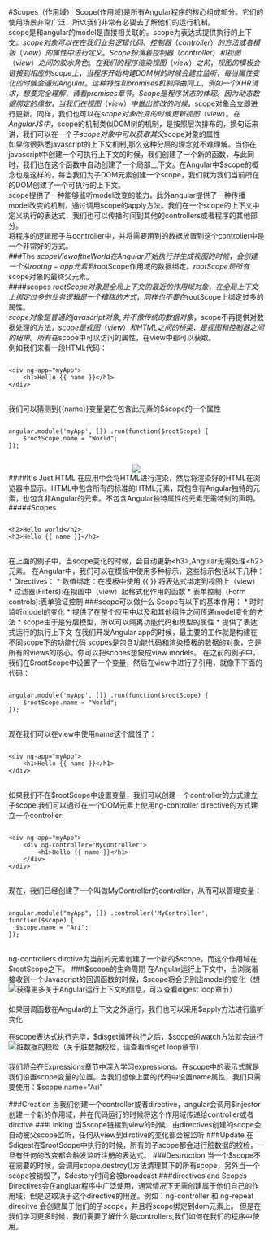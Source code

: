#Scopes（作用域）
Scope(作用域)是所有Angular程序的核心组成部分。它们的使用场景非常广泛，所以我们非常有必要去了解他们的运行机制。  
scope是和angular的model是直接相关联的。scope为表达式提供执行的上下文。$scope对象可以在在我们业务逻辑代码、控制器（controller）的方法或者模板（view）的属性中进行定义。  
Scope扮演着控制器（controller）和视图（view）之间的胶水角色。在我们的程序渲染视图（view）之前，视图的模板会链接到相应的scope上，当程序开始构建DOM树的时候会建立监听，每当属性变化的时候会通知Angular。这种特性和promises机制异曲同工，例如一个XHR请求，想要完全理解，请看promises章节。  
Scope是程序状态的体现。因为动态数据绑定的缘故，当我们在视图（view）中做出修改的时候，$scope对象会立即进行更新。同样，我们也可以在$scope对象改变的时候更新视图（view）。  
在AngularJS中，$scope的机制类似DOM树的机制，是按照层次排布的，换句话来讲，我们可以在一个子$scope对象中可以获取其父$scope对象的属性  
    如果你很熟悉javascript的上下文机制,那么这种分层的理念就不难理解。当你在javascript中创建一个可执行上下文的时候，我们创建了一个新的函数，与此同时，我们也在这个函数中自动创建了一个局部上下文。在Angular中$scope的概念也是这样的，每当我们为子DOM元素创建一个scope，我们就为我们当前所在的DOM创建了一个可执行的上下文。  
scope提供了一种能够监听model改变的能力，此外angular提供了一种传播model改变的机制，通过调用scope的apply方法。我们在一个scope的上下文中定义执行的表达式，我们也可以传播时间到其他的controllers或者程序的其他部分。  
将程序的逻辑房子与controller中，并将需要用到的数据放置到这个controller中是一个非常好的方式。  
###The $scope View of the World
在Angular开始执行并生成视图的时候，会创建一个从root ng-app元素到$rootScope作用域的数据绑定。$rootScope是所有$scope对象的最终父元素。  
####scopes
  $rootScope对象是全局上下文的最近的作用域对象，在全局上下文上绑定过多的业务逻辑是一个糟糕的方式，同样也不要在$rootScope上绑定过多的属性。  
  $scope对象是普通的javascript对象,并不像传统的数据对象，$scope不再提供对数据处理的方法，$scope是视图（view）和HTML之间的桥梁，是视图和控制器之间的纽带。  
  所有在$scope中可以访问的属性，在view中都可以获取。  
  例如我们来看一段HTML代码：
<pre>
<code>
&lt;div ng-app="myApp"> 
    &lt;h1>Hello {{ name }}&lt;/h1>&lt;/div>
</code>
</pre>
我们可以猜测到{{name}}变量是在包含此元素的$scope的一个属性
<pre>
<code>
angular.module('myApp', []) .run(function($rootScope) {    $rootScope.name = "World";});
</code>
</pre>
<center><img src="http://ringtail.u.qiniudn.com/ng-book-01"/></center>
####It's Just HTML
在应用中会将HTML进行渲染，然后将渲染好的HTML在浏览器中显示。HTML中包含所有的标准的HTML元素，既包含有Angular独特的元素，也包含非Angular的元素。不包含Angular独特属性的元素无需特别的声明。  
#####Scopes
<pre>
<code>
&lt;h2>Hello world&lt;/h2>
&lt;h3>Hello {{ name }}&lt;/h3>
</code>
</pre>
在上面的例子中，当scope变化的时候，会自动更新&lt;h3>,Angular无需处理&lt;h2>元素。  
在Angular中，我们可以在模板中使用多种标示，这些标示包括以下几种：
    * Directives：
    * 数值绑定：在模板中使用 {{ }} 将表达式绑定到视图上（view）
    * 过滤器(Filters):在视图中（view）起格式化作用的函数
    * 表单控制（Form controls):表单验证控制  
###scope可以做什么
Scope有以下的基本作用：  
* 时时监听model的变化  
* 提供了在整个应用中以及和其他组件之间传递model变化的方法  
* scope由于是分层模型，所以可以隔离功能代码和模型的属性  
* 提供了表达式运行的执行上下文  
在我们开发Angular app的时候，最主要的工作就是构建在不同scope下的功能代码
scopes是包含功能代码和渲染模板的数据的对象，它是所有的views的核心，你可以把scopes想象成view models。  
在之前的例子中，我们在$rootScope中设置了一个变量，然后在view中进行了引用，就像下下面的代码：  
<pre>
<code>
angular.module('myApp', []) .run(function($rootScope) {    $rootScope.name = "World";});
</code>
</pre>
现在我们可以在view中使用name这个属性了：
<pre>
<code>
&lt;div ng-app="myApp"> 
    &lt;h1>Hello {{ name }}&lt;/h1>&lt;/div>
</code>
</pre>  
如果我们不在$rootScope中设置变量，我们可以创建一个controller的方式建立子scope.我们可以通过在一个DOM元素上使用ng-controller directive的方式建立一个controller:  
<pre>
<code>
&lt;div ng-app="myApp">    &lt;div ng-controller="MyController">        &lt;h1>Hello {{ name }}&lt;/h1>
    &lt;/div>&lt;/div>
</code>
</pre>
现在，我们已经创建了一个叫做MyController的controller，从而可以管理变量：
<pre>
<code>
angular.module("myApp", []) .controller('MyController', function($scope) {  $scope.name = "Ari";});
</code>
</pre>
ng-controllers dirctive为当前的元素创建了一个新的$scope，而这个作用域在$rootScope之下。  
###$scope的生命周期
在Angular运行上下文中，当浏览器接收到一个Javascript的回调函数的时候，$scope将会识别出model的变化（想获得更多关于Angular运行上下文的信息，可以查看digest loop章节）  
<img style="display:block;float:left;"src="http://ringtail.u.qiniudn.com/ng-book-00"/>
<p style="padding-top:5px">如果回调函数在Angular的上下文之外运行，我们也可以采用$apply方法进行监听变化<p>  
在scope表达式执行完毕，$disget循环执行之后，$scope的watch方法就会进行脏数据的校检（关于脏数据校检，请查看disget loop章节）  
<img style="display:block;float:left;"src="http://ringtail.u.qiniudn.com/ng-book-00"/>
<p style="padding-top:5px">我们将会在Expressions章节中深入学习expressions。在scope中的表示式就是我们设置scope变量的位置。当我们想像上面的代码中设置name属性，我们只需要使用：$scope.name="Ari"<p>    
###Creation
当我们创建一个controller或者directive，angular会调用$injector创建一个新的作用域，并在代码运行的时候将这个作用域传递给controller或者dirctive
###Linking
当$scope链接到view的时候，由directives创建的scope会自动被父scope监听，任何从view到dirctive的变化都会被监听
###Update
在$digest在$rootScope中执行的时候，所有的子scope都会进行脏数据的校检，一旦有任何的改变都会触发监听注册的表达式。
###Destruction
当一个$scope不在需要的时候，会调用scope.destroy()方法清理其下的所有scope，另外当一个scope被销毁了，$destory时间会被broadcast
###directives and Scopes
Directives会在angluar程序中广泛使用，通常情况下无需创建属于他们自己的作用域，但是这取决于这个directive的用途。例如：ng-controller 和 ng-repeat direcitve 会创建属于他们的子scope，并且将scope绑定到dom元素上。  
但是在我们学习更多时候，我们需要了解什么是controllers,我们如何在我们的程序中使用。